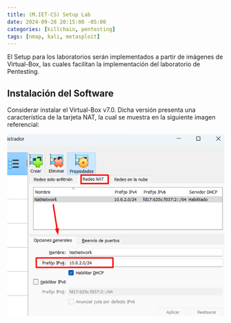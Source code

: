 ```yaml
---
title: (M.IET-CS) Setup Lab
date: 2024-09-28 20:15:00 -05:00
categories: [killchain, pentesting]
tags: [nmap, kali, metasploit]
---
```


El Setup para los laboratorios serán implementados a partir de imágenes de Virtual-Box, las cuales facilitan la implementación del laboratorio de Pentesting.

## Instalación del Software

Considerar instalar el Virtual-Box v7.0. Dicha versión presenta una característica de la tarjeta NAT, la cual se muestra en la siguiente imagen referencial:

![Figura-referencial](/assets/posts/vbox-nat.png)